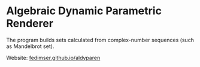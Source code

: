# Algebraic Dynamic Parametric Renderer

The program builds sets calculated from complex-number sequences (such as Mandelbrot set).

Website: [fedimser.github.io/aldyparen](http://fedimser.github.io/aldyparen)
